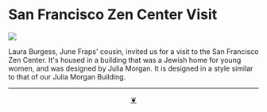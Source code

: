 # San Francisco Zen Center Visit 

![]( https://lh3.googleusercontent.com/pw/AP1GczNT2GOrUippFoc4-JmF6WG4NtTX656NhpLs-wzcSDwe6oJsgxSdik040yTdegNHd3vO2G888P7P61dwC__2Ah-XYph_VA7G1VWgO1TcNP3Y3152fAUN=w2400 )

Laura Burgess, June Fraps' cousin, invited us for a visit to the San Francisco Zen Center. It's housed in a building that was a Jewish home for young women, and was designed by Julia Morgan. It is designed in a style similar to that of our Julia Morgan Building.

***

<center title="Hello! Click me to go up to the top" ><a class=aDingbat href=javascript:window.scrollTo(0,0);> ❦ </a></center>
